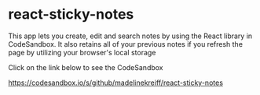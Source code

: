 # react-sticky-notes
This app lets you create, edit and search notes by using the React library in CodeSandbox. It also retains all of your previous notes if you refresh the page by utilizing your browser's local storage

Click on the link below to see the CodeSandbox

https://codesandbox.io/s/github/madelinekreiff/react-sticky-notes
